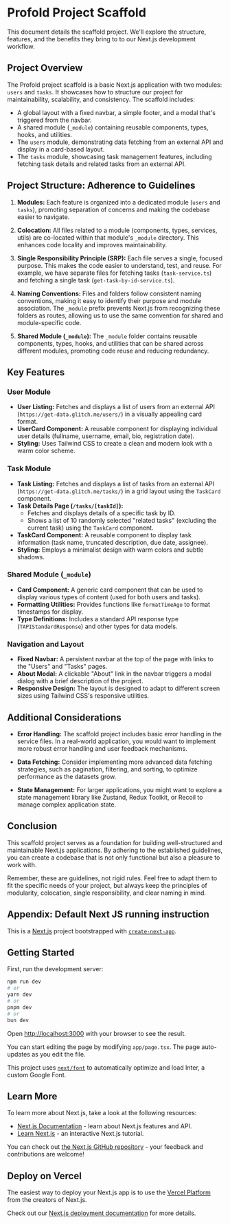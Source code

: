 # Profold Project Scaffold

This document details the scaffold project. We'll explore the structure, features, and the benefits they bring to to our Next.js development workflow.

## Project Overview

The Profold project scaffold is a basic Next.js application with two modules: `users` and `tasks`. It showcases how to structure our project for maintainability, scalability, and consistency. The scaffold includes:

-   A global layout with a fixed navbar, a simple footer, and a modal that's triggered from the navbar.
-   A shared module (`_module`) containing reusable components, types, hooks, and utilities.
-   The `users` module, demonstrating data fetching from an external API and display in a card-based layout.
-   The `tasks` module, showcasing task management features, including fetching task details and related tasks from an external API.

## Project Structure: Adherence to Guidelines

1.  **Modules:** Each feature is organized into a dedicated module (`users` and `tasks`), promoting separation of concerns and making the codebase easier to navigate.

2.  **Colocation:** All files related to a module (components, types, services, utils) are co-located within that module's `_module` directory. This enhances code locality and improves maintainability.

3.  **Single Responsibility Principle (SRP):** Each file serves a single, focused purpose. This makes the code easier to understand, test, and reuse. For example, we have separate files for fetching tasks (`task-service.ts`) and fetching a single task (`get-task-by-id-service.ts`).

4.  **Naming Conventions:** Files and folders follow consistent naming conventions, making it easy to identify their purpose and module association. The `_module` prefix prevents Next.js from recognizing these folders as routes, allowing us to use the same convention for shared and module-specific code.

5.  **Shared Module (`_module`):** The `_module` folder contains reusable components, types, hooks, and utilities that can be shared across different modules, promoting code reuse and reducing redundancy.

## Key Features

### User Module

-   **User Listing:** Fetches and displays a list of users from an external API (`https://get-data.glitch.me/users/`) in a visually appealing card format.
-   **UserCard Component:** A reusable component for displaying individual user details (fullname, username, email, bio, registration date).
-   **Styling:** Uses Tailwind CSS to create a clean and modern look with a warm color scheme.

### Task Module

-   **Task Listing:** Fetches and displays a list of tasks from an external API (`https://get-data.glitch.me/tasks/`) in a grid layout using the `TaskCard` component.
-   **Task Details Page (`/tasks/[taskId]`):**
    -   Fetches and displays details of a specific task by ID.
    -   Shows a list of 10 randomly selected "related tasks" (excluding the current task) using the `TaskCard` component.
-   **TaskCard Component:** A reusable component to display task information (task name, truncated description, due date, assignee).
-   **Styling:** Employs a minimalist design with warm colors and subtle shadows.

### Shared Module (`_module`)

-   **Card Component:** A generic card component that can be used to display various types of content (used for both users and tasks).
-   **Formatting Utilities:** Provides functions like `formatTimeAgo` to format timestamps for display.
-   **Type Definitions:** Includes a standard API response type (`TAPIStandardResponse`) and other types for data models.

### Navigation and Layout

-   **Fixed Navbar:** A persistent navbar at the top of the page with links to the "Users" and "Tasks" pages.
-   **About Modal:** A clickable "About" link in the navbar triggers a modal dialog with a brief description of the project.
-   **Responsive Design:** The layout is designed to adapt to different screen sizes using Tailwind CSS's responsive utilities.

## Additional Considerations

-   **Error Handling:** The scaffold project includes basic error handling in the service files. In a real-world application, you would want to implement more robust error handling and user feedback mechanisms.

-   **Data Fetching:** Consider implementing more advanced data fetching strategies, such as pagination, filtering, and sorting, to optimize performance as the datasets grow.

-   **State Management:** For larger applications, you might want to explore a state management library like Zustand, Redux Toolkit, or Recoil to manage complex application state.

## Conclusion

This scaffold project serves as a foundation for building well-structured and maintainable Next.js applications. By adhering to the established guidelines, you can create a codebase that is not only functional but also a pleasure to work with.

Remember, these are guidelines, not rigid rules. Feel free to adapt them to fit the specific needs of your project, but always keep the principles of modularity, colocation, single responsibility, and clear naming in mind.

## Appendix: Default Next JS running instruction

This is a [Next.js](https://nextjs.org/) project bootstrapped with [`create-next-app`](https://github.com/vercel/next.js/tree/canary/packages/create-next-app).

## Getting Started

First, run the development server:

```bash
npm run dev
# or
yarn dev
# or
pnpm dev
# or
bun dev
```

Open [http://localhost:3000](http://localhost:3000) with your browser to see the result.

You can start editing the page by modifying `app/page.tsx`. The page auto-updates as you edit the file.

This project uses [`next/font`](https://nextjs.org/docs/basic-features/font-optimization) to automatically optimize and load Inter, a custom Google Font.

## Learn More

To learn more about Next.js, take a look at the following resources:

-   [Next.js Documentation](https://nextjs.org/docs) - learn about Next.js features and API.
-   [Learn Next.js](https://nextjs.org/learn) - an interactive Next.js tutorial.

You can check out [the Next.js GitHub repository](https://github.com/vercel/next.js/) - your feedback and contributions are welcome!

## Deploy on Vercel

The easiest way to deploy your Next.js app is to use the [Vercel Platform](https://vercel.com/new?utm_medium=default-template&filter=next.js&utm_source=create-next-app&utm_campaign=create-next-app-readme) from the creators of Next.js.

Check out our [Next.js deployment documentation](https://nextjs.org/docs/deployment) for more details.

